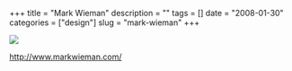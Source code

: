 +++
title = "Mark Wieman"
description = ""
tags = []
date = "2008-01-30"
categories = ["design"]
slug = "mark-wieman"
+++


 

  <div id="screens-thumbs" class="clearfix">
    <div class="txt-center" id="design-submission"><a href="http://www.markwieman.com/"><img id='bluga-thumbnail-1038' class='bluga-thumbnail large' src='http://media.konigi.com/bluga/
wt47f281d384639_0.jpg'/></a></div>  
  </div>   
<p><a href="http://www.markwieman.com/">http://www.markwieman.com/</a></p>




